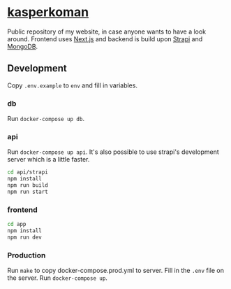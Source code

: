 # [kasperkoman](https://kasperkoman.com)

Public repository of my website, in case anyone wants to have a look around. Frontend uses [Next.js](https://nextjs.org) and backend is build upon [Strapi](https://strapi.io/) and [MongoDB](https://www.mongodb.com/).

## Development

Copy `.env.example` to `env` and fill in variables.

### db 

Run `docker-compose up db`.

### api

Run `docker-compose up api`. It's also possible to use strapi's development server which is a little faster. 

```bash
cd api/strapi
npm install
npm run build
npm run start
```

### frontend

```bash
cd app
npm install
npm run dev
```

### Production

Run `make` to copy docker-compose.prod.yml to server. Fill in the `.env` file on the server. Run `docker-compose up`. 